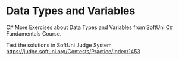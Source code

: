 # Data Types and Variables

C# More Exercises about Data Types and Variables from SoftUni C# Fundamentals Course.

Test the solutions in SoftUni Judge System https://judge.softuni.org/Contests/Practice/Index/1453
